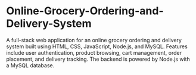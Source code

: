 # Online-Grocery-Ordering-and-Delivery-System
A full-stack web application for an online grocery ordering and delivery system built using HTML, CSS, JavaScript, Node.js, and MySQL. Features include user authentication, product browsing, cart management, order placement, and delivery tracking. The backend is powered by Node.js with a MySQL database.
